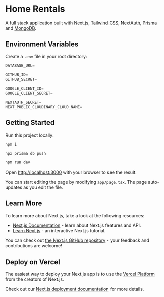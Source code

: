 # Home Rentals

A full stack application built with [Next.js](https://nextjs.org), [Tailwind CSS](https://tailwindcss.com), [NextAuth](https://next-auth.js.org), [Prisma](https://www.prisma.io) and [MongoDB](https://www.mongodb.com/atlas/database).

## Environment Variables

Create a `.env` file in your root directory:

```js
DATABASE_URL=

GITHUB_ID=
GITHUB_SECRET=

GOOGLE_CLIENT_ID=
GOOGLE_CLIENT_SECRET=

NEXTAUTH_SECRET=
NEXT_PUBLIC_CLOUDINARY_CLOUD_NAME=
```

## Getting Started

Run this project locally:

```bash
npm i

npx prisma db push

npm run dev
```

Open [http://localhost:3000](http://localhost:3000) with your browser to see the result.

You can start editing the page by modifying `app/page.tsx`. The page auto-updates as you edit the file.

## Learn More

To learn more about Next.js, take a look at the following resources:

- [Next.js Documentation](https://nextjs.org/docs) - learn about Next.js features and API.
- [Learn Next.js](https://nextjs.org/learn) - an interactive Next.js tutorial.

You can check out [the Next.js GitHub repository](https://github.com/vercel/next.js/) - your feedback and contributions are welcome!

## Deploy on Vercel

The easiest way to deploy your Next.js app is to use the [Vercel Platform](https://vercel.com/new?utm_medium=default-template&filter=next.js&utm_source=create-next-app&utm_campaign=create-next-app-readme) from the creators of Next.js.

Check out our [Next.js deployment documentation](https://nextjs.org/docs/deployment) for more details.
